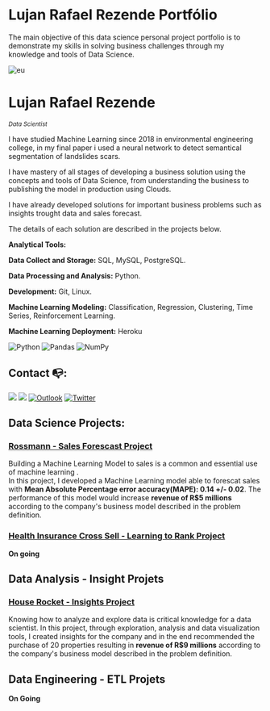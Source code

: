 # Lujan Rafael Rezende Portfólio
The main objective of this data science personal project portfolio is to demonstrate my skills in solving business challenges through my knowledge and tools of Data Science.

![eu](https://encrypted-tbn0.gstatic.com/images?q=tbn:ANd9GcSgKcyZBqOoymupym6xZgfVpR5QwiPDxj_kco7XzcXALqHcT3n1DKyJFS-7q73DXWrHDGM&usqp=CAU)

# Lujan Rafael Rezende
<sub>*Data Scientist*</sub>

I have studied Machine Learning since 2018 in environmental engineering college, in my final paper i used a neural network to detect semantical segmentation of landslides scars.

I have mastery of all stages of developing a business solution using the concepts and tools of Data Science, from understanding the business to publishing the model in production using Clouds.

I have already developed solutions for important business problems such as insights trought data and sales forecast.

The details of each solution are described in the projects below.

**Analytical Tools:**

**Data Collect and Storage:** SQL, MySQL, PostgreSQL.

**Data Processing and Analysis:** Python.

**Development:** Git, Linux.

**Machine Learning Modeling:** Classification, Regression, Clustering, Time Series, Reinforcement Learning.

**Machine Learning Deployment:** Heroku

<img alt="Python" src="https://img.shields.io/badge/python-%2314354C.svg?style=for-the-badge&logo=python&logoColor=white"/> <img alt="Pandas" src="https://img.shields.io/badge/pandas-%23150458.svg?style=for-the-badge&logo=pandas&logoColor=white" /> <img alt="NumPy" src="https://img.shields.io/badge/numpy-%23013243.svg?style=for-the-badge&logo=numpy&logoColor=white" />



## Contact :mailbox_with_no_mail::

  [<img src="https://img.shields.io/badge/linkedin-%230077B5.svg?&style=for-the-badge&logo=linkedin&logoColor=white" />](https://www.linkedin.com/in/lujanrr/) [<img src = "https://img.shields.io/badge/instagram-%23E4405F.svg?&style=for-the-badge&logo=instagram&logoColor=white">](https://www.instagram.com/lujanrr/) 
 [<img alt="Outlook" src="https://img.shields.io/badge/Outlook-0078D4?style=for-the-badge&logo=microsoft-outlook&logoColor=white&link=mailto:lujanrr@outlook.com" />](mailto:lujanrr@outlook.com)  [<img alt="Twitter" src="https://img.shields.io/badge/LujanRR-%231DA1F2.svg?style=for-the-badge&logo=Twitter&logoColor=white"/>](https://twitter.com/Lujan_RR)


## Data Science Projects:

### [Rossmann - Sales Forescast Project]( https://github.com/lujanrr/lujanrr-rossmann-sales)
Building a Machine Learning Model to sales  is a common and essential use of machine learning .  
In this project, I developed a Machine Learning model able to forescat sales with **Mean Absolute Percentage error accuracy(MAPE): 0.14 +/- 0.02**.
The performance of this model would increase **revenue of R$5 millions** according to the company's business model described in the problem definition.

### [Health Insurance Cross Sell - Learning to Rank Project]( https://github.com/lujanrr/lujanrr_health_insurance_cross_sell)
**On going**

## Data Analysis - Insight Projets

### [House Rocket - Insights Project]( https://github.com/lujanrr/lujanrr-house-rocket)
Knowing how to analyze and explore data is critical knowledge for a data scientist.
In this project, through exploration, analysis and data visualization tools, I created insights for the company and in the end recommended the purchase of 20 properties resulting in **revenue of R$9 millions** according to the company's business model described in the problem definition.



## Data Engineering - ETL Projets

**On Going**
